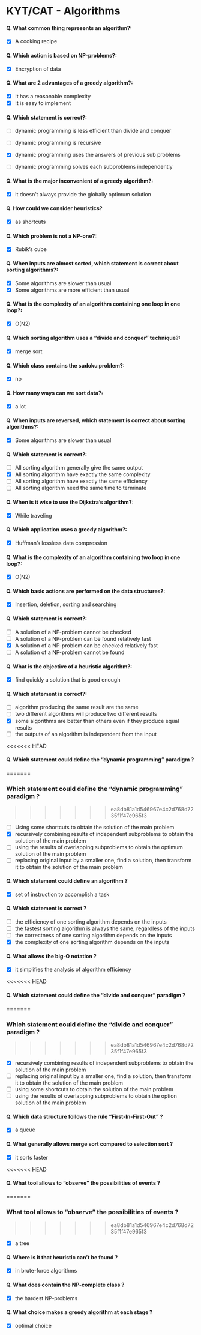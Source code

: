 # KYT/CAT - Algorithms

#### Q. What common thing represents an algorithm?:

- [x] A cooking recipe

#### Q. Which action is based on NP-problems?:

- [x] Encryption of data

#### Q. What are 2 advantages of a greedy algorithm?:

- [x] It has a reasonable complexity
- [x] It is easy to implement

#### Q. Which statement is correct?:

- [ ] dynamic programming is less efficient than divide and conquer
- [ ] dynamic programming is recursive
- [x] dynamic programming uses the answers of previous sub problems
- [ ] dynamic programming solves each subproblems independently


#### Q. What is the major inconvenient of a greedy algorithm?:

- [x] it doesn’t always provide the globally optimum solution

#### Q. How could we consider heuristics?

- [x] as shortcuts

#### Q. Which problem is not a NP-one?:

- [x] Rubik’s cube

#### Q. When inputs are almost sorted, which statement is correct about sorting algorithms?:

- [x] Some algorithms are slower than usual
- [x] Some algorithms are more efficient than usual

#### Q. What is the complexity of an algorithm containing one loop in one loop?:

- [x] O(N2)

#### Q. Which sorting algorithm uses a “divide and conquer” technique?:

- [x] merge sort

#### Q. Which class contains the sudoku problem?:

- [x] np

#### Q. How many ways can we sort data?:

- [x] a lot

#### Q. When inputs are reversed, which statement is correct about sorting algorithms?:

- [x] Some algorithms are slower than usual

#### Q. Which statement is correct?:

- [ ] All sorting algorithm generally give the same output
- [x] All sorting algorithm have exactly the same complexity
- [ ] All sorting algorithm have exactly the same efficiency
- [ ] All sorting algorithm need the same time to terminate

#### Q. When is it wise to use the Dijkstra’s algorithm?:

- [x] While traveling

#### Q. Which application uses a greedy algorithm?:

- [x] Huffman’s lossless data compression

#### Q. What is the complexity of an algorithm containing two loop in one loop?:

- [x] O(N2)

#### Q. Which basic actions are performed on the data structures?:

- [x] Insertion, deletion, sorting and searching

#### Q. Which statement is correct?:

- [ ] A solution of a NP-problem cannot be checked
- [ ] A solution of a NP-problem can be found relatively fast
- [x] A solution of a NP-problem can be checked relatively fast
- [ ] A solution of a NP-problem cannot be found

#### Q. What is the objective of a heuristic algorithm?:

- [x] find quickly a solution that is good enough

#### Q. Which statement is correct?:

- [ ] algorithm producing the same result are the same
- [ ] two different algorithms will produce two different results
- [x] some algorithms are better than others even if they produce equal results
- [ ] the outputs of an algorithm is independent from the input

<<<<<<< HEAD

#### Q. Which statement could define the “dynamic programming” paradigm ?
=======
### Which statement could define the “dynamic programming” paradigm ?
>>>>>>> ea8db81a1d546967e4c2d768d7235f1f47e965f3

- [ ] Using some shortcuts to obtain the solution of the main problem
- [x] recursively combining results of independent subproblems to obtain the solution of the main problem
- [ ] using the results of overlapping subproblems to obtain the optimum solution of the main problem
- [ ] replacing original input by a smaller one, find a solution, then transform it to obtain the solution of the main problem

#### Q. Which statement could define an algorithm ?

- [x] set of instruction to accomplish a task

#### Q. Which statement is correct ?

- [ ] the efficiency of one sorting algorithm depends on the inputs
- [ ] the fastest sorting algorithm is always the same, regardless of the inputs
- [ ] the correctness of one sorting algorithm depends on the inputs
- [x] the complexity of one sorting algorithm depends on the inputs

#### Q. What allows the big-O notation ?

- [x] it simplifies the analysis of algorithm efficiency

<<<<<<< HEAD

#### Q. Which statement could define the “divide and conquer” paradigm ?
=======
### Which statement could define the “divide and conquer” paradigm ?
>>>>>>> ea8db81a1d546967e4c2d768d7235f1f47e965f3

- [x] recursively combining results of independent subproblems to obtain the solution of the main problem
- [ ] replacing original input by a smaller one, find a solution, then transform it to obtain the solution of the main problem
- [ ] using some shortcuts to obtain the solution of the main problem
- [ ] using the results of overlapping subproblems to obtain the option solution of the main problem

#### Q. Which data structure follows the rule “First-In-First-Out” ?

- [x] a queue

#### Q. What generally allows merge sort compared to selection sort ?

- [x] it sorts faster

<<<<<<< HEAD

#### Q. What tool allows to “observe” the possibilities of events ?
=======
### What tool allows to “observe” the possibilities of events ?
>>>>>>> ea8db81a1d546967e4c2d768d7235f1f47e965f3

- [x] a tree

#### Q. Where is it that heuristic can’t be found ?

- [x] in brute-force algorithms

#### Q. What does contain the NP-complete class ?

- [x] the hardest NP-problems

#### Q. What choice makes a greedy algorithm at each stage ?

- [x] optimal choice
